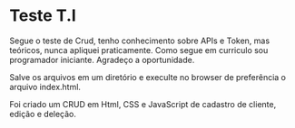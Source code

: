 # Teste T.I

Segue o teste de Crud, tenho conhecimento sobre APIs e Token, mas teóricos, nunca apliquei praticamente. Como segue em curriculo sou programador iniciante. Agradeço a oportunidade.

Salve os arquivos em um diretório e execulte no browser de preferência o arquivo index.html.

Foi criado um CRUD em Html, CSS e JavaScript de cadastro de cliente, edição e deleção.
